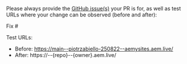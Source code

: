 Please always provide the [GitHub issue(s)](../issues) your PR is for, as well as test URLs where your change can be observed (before and after):

Fix #<gh-issue-id>

Test URLs:
- Before: https://main--piotrzabiello-250822--aemysites.aem.live/
- After: https://<branch>--{repo}--{owner}.aem.live/

